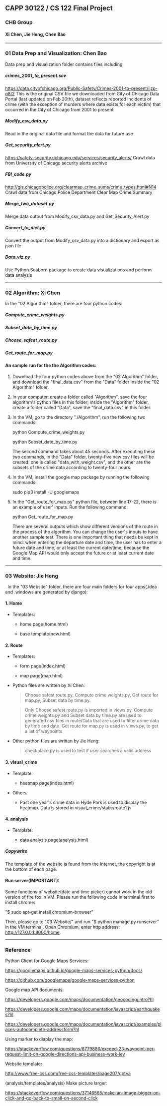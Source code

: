 ## CAPP 30122 / CS 122 Final Project
### CHB Group
#### Xi Chen, Jie Heng, Chen Bao

---
###  01 Data Prep and Visualization: Chen Bao 

Data prep and visualization folder contains files including:

##### crimes_2001_to_present.scv
https://data.cityofchicago.org/Public-Safety/Crimes-2001-to-present/ijzp-q8t2
This is the original CSV file we downloaded from City of Chicago Data Portal (last updated on Feb 20th), dataset reflects reported     incidents of crime (with the exception of murders where data exists for each victim) that occurred in the City of Chicago from 2001 to present

##### Modify_csv_data.py 
Read in the original data file and format the data for future use

##### Get_security_alert.py 
https://safety-security.uchicago.edu/services/security_alerts/
Crawl data from University of Chicago security alerts archive

##### FBI_code.py
http://gis.chicagopolice.org/clearmap_crime_sums/crime_types.html#N14
Crawl data from Chicago Police Department Clear Map Crime Summary 

##### Merge_two_dataset.py 
Merge data output from Modify_csv_data.py and Get_Security_Alert.py 

##### Convert_to_dict.py
Convert the output from Modify_csv_data.py into a dictionary and export as json file

##### Data_viz.py 
Use Python Seaborn package to create data visualizations and perform data analysis 


---
###  02 Algorithm: Xi Chen
   
   In the "02 Algorithm" folder, there are four python codes:

##### Compute_crime_weights.py

##### Subset_date_by_time.py
   
##### Choose_safest_route.py
   
##### Get_route_for_map.py
  
#### An sample run for the the Algorithm codes:

1. Download the four python codes above from the "02 Algorithm" folder, and download the "final_data.csv" from the "Data" folder inside the "02 Algorithm" folder.

2. In your computer, create a folder called "Algorithm", save the four algorithm's python files in this folder; inside the "Algorithm" folder, create a folder called "Data", save the "final_data.csv" in this folder.

3. In the VM, go to the directory "./Algorithm", run the following two commands:
   
   python Compute_crime_weights.py
   
   python Subset_date_by_time.py
   
   The second command takes about 45 seconds. After executing these two commands, in the "Data" folder, twenty-five new csv files will be created: one is called "data_with_weight.csv", and the other are the subsets of the crime data according to twenty-four hours.

3. In the VM, install the google map package by running the following commands:

   sudo pip3 install -U googlemaps
   
4. In the "Get_route_for_map.py" python file, between line 17-22, there is an example of user' inputs. Run the following command:

   python Get_route_for_map.py
   
   There are several outputs which show different versions of the route in the process of the algorithm. You can change the user's inputs to have another sample test. There is one important thing that needs be kept in mind: when entering the departure date and time, the user has to enter a future date and time, or at least the current date/time, because the Google Map API would only accept the future or at least current date and time. 
   
---
   
### 03 Website: Jie Heng

   In the "03 Website" folder, there are four main folders for four apps(.idea and .windows are generated by django):

#### 1. Home

* Templates: 

  + home page(home.html)

  + base template(new.html)

#### 2. Route

* Templates:

  + form page(index.html)
        
  + map page(map.html)


* Python files are written by Xi Chen: 

   > Choose safest route.py, Compute crime weights.py,  Get route for map.py, Subset data by time.py. 

   > Only Choose safest route.py is imported in views.py,  Compute crime weights.py and Subset data by time.py are used to generated csv files in route/Data that are used to filter crime data by time and date. Get route for map.py is used in views.py, to get a list of waypoints 

* Other python files are written by Jie Heng:

   > checkplace.py is used to test if user searches a valid address  
               
#### 3. visual_crime

* Template:

  + heatmap page(index.html)
   
* Others:

  + Past one year's crime data in Hyde Park is used to display the heatmap. Data is stored in visual_crime/static/route1.js
   
#### 4. analysis

* Template:

  + data analysis page(analysis.html)
         
##### Copywrite

The template of the website is found from the Internet, the copyright is at the bottom of each page.
         
#### Run server(IMPORTANT):

Some functions of website(date and time picker) cannot work in the old version of fire fox in VM. Please run the following code in terminal first to install chrome:

"$ sudo apt-get install chromium-browser"

Then, please go to "03 Website/" and run "$ python manage.py runserver" in the VM terminal. Open Chromium, enter http address: http://127.0.0.1:8000/home.

---     
### Reference
Python Client for Google Maps Services:

https://googlemaps.github.io/google-maps-services-python/docs/

https://github.com/googlemaps/google-maps-services-python


Google map API documents:

https://developers.google.com/maps/documentation/geocoding/intro?hl

https://developers.google.com/maps/documentation/javascript/earthquakes?hl

https://developers.google.com/maps/documentation/javascript/examples/places-autocomplete-addressform?hl

Using marker to diaplay the map:

https://stackoverflow.com/questions/8779886/exceed-23-waypoint-per-request-limit-on-google-directions-api-business-work-lev

Website template:

http://www.free-css.com/free-css-templates/page207/gotya

(analysis/templates/analysis) Make picture larger:

https://stackoverflow.com/questions/37146565/make-an-image-bigger-on-click-and-go-back-to-small-on-second-click
